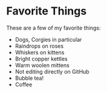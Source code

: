 # Favorite Things

These are a few of my favorite things:

- Dogs, Corgies in particular
- Raindrops on roses
- Whiskers on kittens
- Bright copper kettles
- Warm woolen mittens
- Not editing directly on GitHub
- Bubble tea!
- Coffee
